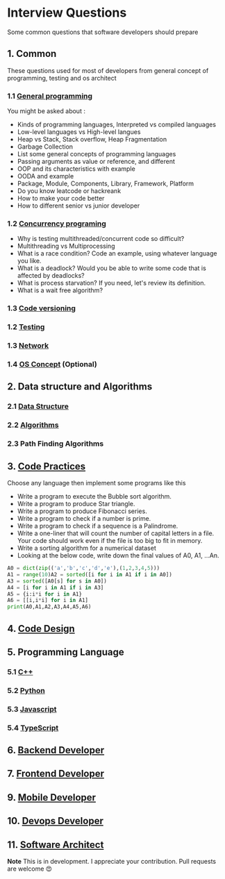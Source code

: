# Interview Questions

Some common questions that software developers should prepare

## 1. Common

These questions used for most of developers from general concept of programming, testing and os architect

### 1.1 [General programming](./common/general/README.md)

You might be asked about :

* Kinds of programming languages, Interpreted vs compiled languages
* Low-level languages vs High-level langues
* Heap vs Stack, Stack overflow, Heap Fragmentation
* Garbage Collection
* List some general concepts of programming languages
* Passing arguments as value or reference, and different
* OOP and its characteristics with example
* OODA and example
* Package, Module, Components, Library, Framework, Platform
* Do you know leatcode or hackreank
* How to make your code better
* How to different senior vs junior developer

### 1.2 [Concurrency programing](./common/concurrent/README.md)

* Why is testing multithreaded/concurrent code so difficult?
* Multithreading vs Multiprocessing
* What is a race condition? Code an example, using whatever language you like.
* What is a deadlock? Would you be able to write some code that is affected by deadlocks?
* What is process starvation? If you need, let's review its definition.
* What is a wait free algorithm?

### 1.3 [Code versioning](./common/versioning/README.md)

### 1.2 [Testing](./common/testing/README.md)

### 1.3 [Network](./common/network/README.md)

### 1.4 [OS Concept](./common/os/README.md) (Optional)

## 2. Data structure and Algorithms

### 2.1 [Data Structure](./data-structure/README.md)

### 2.2 [Algorithms](./algorithms/README.md)

### 2.3 Path Finding Algorithms

## 3. [Code Practices](code_practices/README.md)

Choose any language then implement some programs like this

* Write a program to execute the Bubble sort algorithm.
* Write a program to produce Star triangle.
* Write a program to produce Fibonacci series.
* Write a program to check if a number is prime.
* Write a program to check if a sequence is a Palindrome.
* Write a one-liner that will count the number of capital letters in a file. Your code should work even if the file is too big to fit in memory.
* Write a sorting algorithm for a numerical dataset
* Looking at the below code, write down the final values of A0, A1, …An.

```python
A0 = dict(zip(('a','b','c','d','e'),(1,2,3,4,5)))
A1 = range(10)A2 = sorted([i for i in A1 if i in A0])
A3 = sorted([A0[s] for s in A0])
A4 = [i for i in A1 if i in A3]
A5 = {i:i*i for i in A1}
A6 = [[i,i*i] for i in A1]
print(A0,A1,A2,A3,A4,A5,A6)
```

## 4. [Code Design](design/README.md)

## 5. Programming Language

### 5.1 [C++](./languages/c++/README.md)

### 5.2 [Python](./languages/python/README.md)

### 5.3 [Javascript](./languages/javascript/README.md)

### 5.4 [TypeScript](./languages/typescript/README.md)

## 6. [Backend Developer](./backend/README.md)

## 7. [Frontend Developer](./frontend/README.md)

## 9. [Mobile Developer](./mobile/README.md)

## 10. [Devops Developer](./devops/README.md)

## 11. [Software Architect](./architect/README.md)

**Note** This is in development. I appreciate your contribution. Pull requests are welcome :heart_eyes: